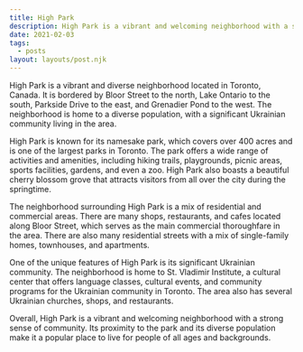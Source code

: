 ```yaml
---
title: High Park
description: High Park is a vibrant and welcoming neighborhood with a strong sense of community. Its proximity to the park and its diverse population make it a popular place to live for people of all ages and backgrounds.
date: 2021-02-03
tags:
  - posts
layout: layouts/post.njk
---
```


High Park is a vibrant and diverse neighborhood located in Toronto, Canada. It is bordered by Bloor Street to the north, Lake Ontario to the south, Parkside Drive to the east, and Grenadier Pond to the west. The neighborhood is home to a diverse population, with a significant Ukrainian community living in the area.

High Park is known for its namesake park, which covers over 400 acres and is one of the largest parks in Toronto. The park offers a wide range of activities and amenities, including hiking trails, playgrounds, picnic areas, sports facilities, gardens, and even a zoo. High Park also boasts a beautiful cherry blossom grove that attracts visitors from all over the city during the springtime.

The neighborhood surrounding High Park is a mix of residential and commercial areas. There are many shops, restaurants, and cafes located along Bloor Street, which serves as the main commercial thoroughfare in the area. There are also many residential streets with a mix of single-family homes, townhouses, and apartments.

One of the unique features of High Park is its significant Ukrainian community. The neighborhood is home to St. Vladimir Institute, a cultural center that offers language classes, cultural events, and community programs for the Ukrainian community in Toronto. The area also has several Ukrainian churches, shops, and restaurants.

Overall, High Park is a vibrant and welcoming neighborhood with a strong sense of community. Its proximity to the park and its diverse population make it a popular place to live for people of all ages and backgrounds.
